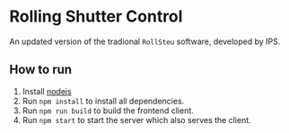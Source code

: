 # Rolling Shutter Control

An updated version of the tradional `RollSteu` software, developed by IPS.

## How to run
1. Install [nodejs](https://nodejs.org/en/)
2. Run `npm install` to install all dependencies.
3. Run `npm run build` to build the frontend client.
4. Run `npm start` to start the server which also serves the client.